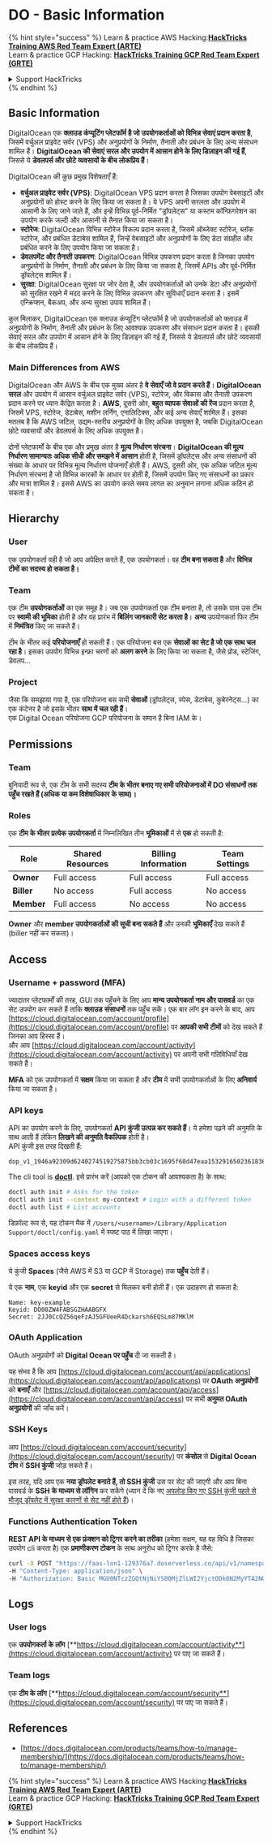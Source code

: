 # DO - Basic Information

{% hint style="success" %}
Learn & practice AWS Hacking:<img src="../../.gitbook/assets/image (1) (1).png" alt="" data-size="line">[**HackTricks Training AWS Red Team Expert (ARTE)**](https://training.hacktricks.xyz/courses/arte)<img src="../../.gitbook/assets/image (1) (1).png" alt="" data-size="line">\
Learn & practice GCP Hacking: <img src="../../.gitbook/assets/image (2).png" alt="" data-size="line">[**HackTricks Training GCP Red Team Expert (GRTE)**<img src="../../.gitbook/assets/image (2).png" alt="" data-size="line">](https://training.hacktricks.xyz/courses/grte)

<details>

<summary>Support HackTricks</summary>

* Check the [**subscription plans**](https://github.com/sponsors/carlospolop)!
* **Join the** 💬 [**Discord group**](https://discord.gg/hRep4RUj7f) or the [**telegram group**](https://t.me/peass) or **follow** us on **Twitter** 🐦 [**@hacktricks\_live**](https://twitter.com/hacktricks\_live)**.**
* **Share hacking tricks by submitting PRs to the** [**HackTricks**](https://github.com/carlospolop/hacktricks) and [**HackTricks Cloud**](https://github.com/carlospolop/hacktricks-cloud) github repos.

</details>
{% endhint %}

## Basic Information

DigitalOcean एक **क्लाउड कंप्यूटिंग प्लेटफॉर्म है जो उपयोगकर्ताओं को विभिन्न सेवाएं प्रदान करता है**, जिसमें वर्चुअल प्राइवेट सर्वर (VPS) और अनुप्रयोगों के निर्माण, तैनाती और प्रबंधन के लिए अन्य संसाधन शामिल हैं। **DigitalOcean की सेवाएं सरल और उपयोग में आसान होने के लिए डिज़ाइन की गई हैं**, जिससे ये **डेवलपर्स और छोटे व्यवसायों के बीच लोकप्रिय हैं**।

DigitalOcean की कुछ प्रमुख विशेषताएँ हैं:

* **वर्चुअल प्राइवेट सर्वर (VPS)**: DigitalOcean VPS प्रदान करता है जिसका उपयोग वेबसाइटों और अनुप्रयोगों को होस्ट करने के लिए किया जा सकता है। ये VPS अपनी सरलता और उपयोग में आसानी के लिए जाने जाते हैं, और इन्हें विभिन्न पूर्व-निर्मित "ड्रॉपलेट्स" या कस्टम कॉन्फ़िगरेशन का उपयोग करके जल्दी और आसानी से तैनात किया जा सकता है।
* **स्टोरेज**: DigitalOcean विभिन्न स्टोरेज विकल्प प्रदान करता है, जिसमें ऑब्जेक्ट स्टोरेज, ब्लॉक स्टोरेज, और प्रबंधित डेटाबेस शामिल हैं, जिन्हें वेबसाइटों और अनुप्रयोगों के लिए डेटा संग्रहीत और प्रबंधित करने के लिए उपयोग किया जा सकता है।
* **डेवलपमेंट और तैनाती उपकरण**: DigitalOcean विभिन्न उपकरण प्रदान करता है जिनका उपयोग अनुप्रयोगों के निर्माण, तैनाती और प्रबंधन के लिए किया जा सकता है, जिसमें APIs और पूर्व-निर्मित ड्रॉपलेट्स शामिल हैं।
* **सुरक्षा**: DigitalOcean सुरक्षा पर जोर देता है, और उपयोगकर्ताओं को उनके डेटा और अनुप्रयोगों को सुरक्षित रखने में मदद करने के लिए विभिन्न उपकरण और सुविधाएँ प्रदान करता है। इसमें एन्क्रिप्शन, बैकअप, और अन्य सुरक्षा उपाय शामिल हैं।

कुल मिलाकर, DigitalOcean एक क्लाउड कंप्यूटिंग प्लेटफॉर्म है जो उपयोगकर्ताओं को क्लाउड में अनुप्रयोगों के निर्माण, तैनाती और प्रबंधन के लिए आवश्यक उपकरण और संसाधन प्रदान करता है। इसकी सेवाएं सरल और उपयोग में आसान होने के लिए डिज़ाइन की गई हैं, जिससे ये डेवलपर्स और छोटे व्यवसायों के बीच लोकप्रिय हैं।

### Main Differences from AWS

DigitalOcean और AWS के बीच एक मुख्य अंतर है **वे सेवाएँ जो वे प्रदान करते हैं**। **DigitalOcean सरल** और उपयोग में आसान वर्चुअल प्राइवेट सर्वर (VPS), स्टोरेज, और विकास और तैनाती उपकरण प्रदान करने पर ध्यान केंद्रित करता है। **AWS**, दूसरी ओर, **बहुत व्यापक सेवाओं की रेंज** प्रदान करता है, जिसमें VPS, स्टोरेज, डेटाबेस, मशीन लर्निंग, एनालिटिक्स, और कई अन्य सेवाएँ शामिल हैं। इसका मतलब है कि AWS जटिल, उद्यम-स्तरीय अनुप्रयोगों के लिए अधिक उपयुक्त है, जबकि DigitalOcean छोटे व्यवसायों और डेवलपर्स के लिए अधिक उपयुक्त है।

दोनों प्लेटफार्मों के बीच एक और प्रमुख अंतर है **मूल्य निर्धारण संरचना**। **DigitalOcean की मूल्य निर्धारण सामान्यतः अधिक सीधी और समझने में आसान** होती है, जिसमें ड्रॉपलेट्स और अन्य संसाधनों की संख्या के आधार पर विभिन्न मूल्य निर्धारण योजनाएँ होती हैं। AWS, दूसरी ओर, एक अधिक जटिल मूल्य निर्धारण संरचना है जो विभिन्न कारकों के आधार पर होती है, जिसमें उपयोग किए गए संसाधनों का प्रकार और मात्रा शामिल है। इससे AWS का उपयोग करते समय लागत का अनुमान लगाना अधिक कठिन हो सकता है।

## Hierarchy

### User

एक उपयोगकर्ता वही है जो आप अपेक्षित करते हैं, एक उपयोगकर्ता। वह **टीम बना सकता है** और **विभिन्न टीमों का सदस्य हो सकता है।**

### **Team**

एक टीम **उपयोगकर्ताओं** का एक समूह है। जब एक उपयोगकर्ता एक टीम बनाता है, तो उसके पास उस टीम पर **स्वामी की भूमिका** होती है और वह प्रारंभ में **बिलिंग जानकारी सेट करता है**। **अन्य** उपयोगकर्ता फिर टीम में **निमंत्रित** किए जा सकते हैं।

टीम के भीतर कई **परियोजनाएँ** हो सकती हैं। एक परियोजना बस एक **सेवाओं का सेट है जो एक साथ चल रहा है**। इसका उपयोग विभिन्न इन्फ्रा चरणों को **अलग करने** के लिए किया जा सकता है, जैसे प्रोड, स्टेजिंग, डेवलप...

### Project

जैसा कि समझाया गया है, एक परियोजना बस सभी **सेवाओं** (ड्रॉपलेट्स, स्पेस, डेटाबेस, कुबेरनेट्स...) का एक कंटेनर है जो इसके भीतर **साथ में चल रही हैं**।\
एक Digital Ocean परियोजना GCP परियोजना के समान है बिना IAM के।

## Permissions

### Team

बुनियादी रूप से, एक टीम के सभी सदस्य **टीम के भीतर बनाए गए सभी परियोजनाओं में DO संसाधनों तक पहुँच रखते हैं (अधिक या कम विशेषाधिकार के साथ)।**

### Roles

एक **टीम के भीतर प्रत्येक उपयोगकर्ता** में निम्नलिखित तीन **भूमिकाओं** में से **एक** हो सकती है:

| Role       | Shared Resources | Billing Information | Team Settings |
| ---------- | ---------------- | ------------------- | ------------- |
| **Owner**  | Full access      | Full access         | Full access   |
| **Biller** | No access        | Full access         | No access     |
| **Member** | Full access      | No access           | No access     |

**Owner** और **member उपयोगकर्ताओं की सूची बना सकते हैं** और उनकी **भूमिकाएँ** देख सकते हैं (biller नहीं कर सकता)।

## Access

### Username + password (MFA)

ज्यादातर प्लेटफार्मों की तरह, GUI तक पहुँचने के लिए आप **मान्य उपयोगकर्ता नाम और पासवर्ड** का एक सेट उपयोग कर सकते हैं ताकि **क्लाउड** **संसाधनों** तक पहुँच सकें। एक बार लॉग इन करने के बाद, आप [https://cloud.digitalocean.com/account/profile](https://cloud.digitalocean.com/account/profile) पर **आपकी सभी टीमों** को देख सकते हैं जिनका आप हिस्सा हैं।\
और आप [https://cloud.digitalocean.com/account/activity](https://cloud.digitalocean.com/account/activity) पर अपनी सभी गतिविधियाँ देख सकते हैं।

**MFA** को एक उपयोगकर्ता में **सक्षम** किया जा सकता है और **टीम** में सभी उपयोगकर्ताओं के लिए **अनिवार्य** किया जा सकता है।

### API keys

API का उपयोग करने के लिए, उपयोगकर्ता **API कुंजी उत्पन्न कर सकते हैं**। ये हमेशा पढ़ने की अनुमति के साथ आती हैं लेकिन **लिखने की अनुमति वैकल्पिक** होती है।\
API कुंजी इस तरह दिखती हैं:
```
dop_v1_1946a92309d6240274519275875bb3cb03c1695f60d47eaa1532916502361836
```
The cli tool is [**doctl**](https://github.com/digitalocean/doctl#installing-doctl). इसे प्रारंभ करें (आपको एक टोकन की आवश्यकता है) के साथ:
```bash
doctl auth init # Asks for the token
doctl auth init --context my-context # Login with a different token
doctl auth list # List accounts
```
डिफ़ॉल्ट रूप से, यह टोकन मैक में `/Users/<username>/Library/Application Support/doctl/config.yaml` में स्पष्ट पाठ में लिखा जाएगा।

### Spaces access keys

ये कुंजी **Spaces** (जैसे AWS में S3 या GCP में Storage) तक **पहुँच** देती हैं।

ये एक **नाम**, एक **keyid** और एक **secret** से मिलकर बनी होती हैं। एक उदाहरण हो सकता है:
```
Name: key-example
Keyid: DO00ZW4FABSGZHAABGFX
Secret: 2JJ0CcQZ56qeFzAJ5GFUeeR4Dckarsh6EQSLm87MKlM
```
### OAuth Application

OAuth अनुप्रयोगों को **Digital Ocean पर पहुँच** दी जा सकती है।

यह संभव है कि आप [https://cloud.digitalocean.com/account/api/applications](https://cloud.digitalocean.com/account/api/applications) पर **OAuth अनुप्रयोगों** को **बनाएँ** और [https://cloud.digitalocean.com/account/api/access](https://cloud.digitalocean.com/account/api/access) पर सभी **अनुमत OAuth अनुप्रयोगों** की जाँच करें।

### SSH Keys

आप [https://cloud.digitalocean.com/account/security](https://cloud.digitalocean.com/account/security) पर **कंसोल** से **Digital Ocean टीम** में **SSH कुंजी** जोड़ सकते हैं।

इस तरह, यदि आप एक **नया ड्रॉपलेट बनाते हैं, तो SSH कुंजी** उस पर सेट की जाएगी और आप बिना पासवर्ड के **SSH के माध्यम से लॉगिन** कर सकेंगे (ध्यान दें कि नए [अपलोड किए गए SSH कुंजी पहले से मौजूद ड्रॉपलेट में सुरक्षा कारणों से सेट नहीं होते हैं](https://docs.digitalocean.com/products/droplets/how-to/add-ssh-keys/to-existing-droplet/))।

### Functions Authentication Token

**REST API के माध्यम से एक फ़ंक्शन को ट्रिगर करने का तरीका** (हमेशा सक्षम, यह वह विधि है जिसका उपयोग cli करता है) एक **प्रमाणीकरण टोकन** के साथ अनुरोध को ट्रिगर करके है जैसे:
```bash
curl -X POST "https://faas-lon1-129376a7.doserverless.co/api/v1/namespaces/fn-c100c012-65bf-4040-1230-2183764b7c23/actions/functionname?blocking=true&result=true" \
-H "Content-Type: application/json" \
-H "Authorization: Basic MGU0NTczZGQtNjNiYS00MjZlLWI2YjctODk0N2MyYTA2NGQ4OkhwVEllQ2t4djNZN2x6YjJiRmFGc1FERXBySVlWa1lEbUxtRE1aRTludXA1UUNlU2VpV0ZGNjNqWnVhYVdrTFg="
```
## Logs

### User logs

एक **उपयोगकर्ता के लॉग** [**https://cloud.digitalocean.com/account/activity**](https://cloud.digitalocean.com/account/activity) पर पाए जा सकते हैं।

### Team logs

एक **टीम के लॉग** [**https://cloud.digitalocean.com/account/security**](https://cloud.digitalocean.com/account/security) पर पाए जा सकते हैं।

## References

* [https://docs.digitalocean.com/products/teams/how-to/manage-membership/](https://docs.digitalocean.com/products/teams/how-to/manage-membership/)

{% hint style="success" %}
Learn & practice AWS Hacking:<img src="../../.gitbook/assets/image (1) (1).png" alt="" data-size="line">[**HackTricks Training AWS Red Team Expert (ARTE)**](https://training.hacktricks.xyz/courses/arte)<img src="../../.gitbook/assets/image (1) (1).png" alt="" data-size="line">\
Learn & practice GCP Hacking: <img src="../../.gitbook/assets/image (2).png" alt="" data-size="line">[**HackTricks Training GCP Red Team Expert (GRTE)**<img src="../../.gitbook/assets/image (2).png" alt="" data-size="line">](https://training.hacktricks.xyz/courses/grte)

<details>

<summary>Support HackTricks</summary>

* Check the [**subscription plans**](https://github.com/sponsors/carlospolop)!
* **Join the** 💬 [**Discord group**](https://discord.gg/hRep4RUj7f) or the [**telegram group**](https://t.me/peass) or **follow** us on **Twitter** 🐦 [**@hacktricks\_live**](https://twitter.com/hacktricks\_live)**.**
* **Share hacking tricks by submitting PRs to the** [**HackTricks**](https://github.com/carlospolop/hacktricks) and [**HackTricks Cloud**](https://github.com/carlospolop/hacktricks-cloud) github repos.

</details>
{% endhint %}
